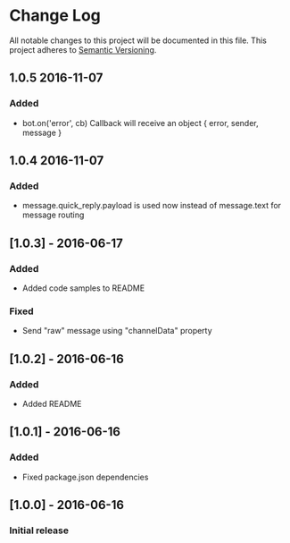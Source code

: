 # Change Log
All notable changes to this project will be documented in this file.
This project adheres to [Semantic Versioning](http://semver.org/).

## 1.0.5 2016-11-07
### Added
- bot.on('error', cb) Callback will receive an object { error, sender, message }

## 1.0.4 2016-11-07
### Added
- message.quick_reply.payload is used now instead of message.text for message routing

## [1.0.3] - 2016-06-17
### Added
- Added code samples to README
### Fixed
- Send "raw" message using "channelData" property

## [1.0.2] - 2016-06-16
### Added
- Added README

## [1.0.1] - 2016-06-16
### Added
- Fixed package.json dependencies

## [1.0.0] - 2016-06-16
### Initial release
